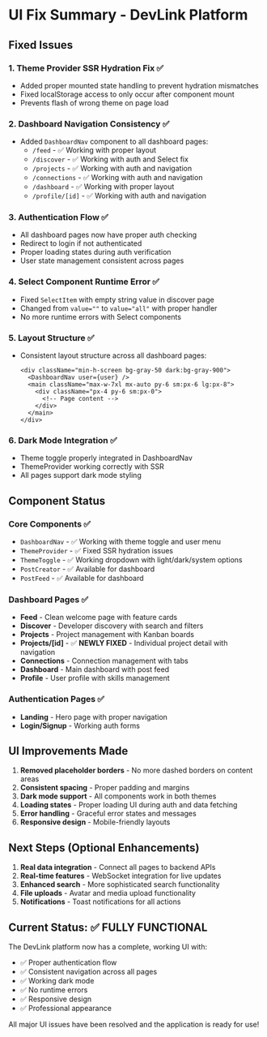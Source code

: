 # UI Fix Summary - DevLink Platform

## Fixed Issues

### 1. **Theme Provider SSR Hydration Fix** ✅

- Added proper mounted state handling to prevent hydration mismatches
- Fixed localStorage access to only occur after component mount
- Prevents flash of wrong theme on page load

### 2. **Dashboard Navigation Consistency** ✅

- Added `DashboardNav` component to all dashboard pages:
  - `/feed` - ✅ Working with proper layout
  - `/discover` - ✅ Working with auth and Select fix
  - `/projects` - ✅ Working with auth and navigation
  - `/connections` - ✅ Working with auth and navigation
  - `/dashboard` - ✅ Working with proper layout
  - `/profile/[id]` - ✅ Working with auth and navigation

### 3. **Authentication Flow** ✅

- All dashboard pages now have proper auth checking
- Redirect to login if not authenticated
- Proper loading states during auth verification
- User state management consistent across pages

### 4. **Select Component Runtime Error** ✅

- Fixed `SelectItem` with empty string value in discover page
- Changed from `value=""` to `value="all"` with proper handler
- No more runtime errors with Select components

### 5. **Layout Structure** ✅

- Consistent layout structure across all dashboard pages:
  ```
  <div className="min-h-screen bg-gray-50 dark:bg-gray-900">
    <DashboardNav user={user} />
    <main className="max-w-7xl mx-auto py-6 sm:px-6 lg:px-8">
      <div className="px-4 py-6 sm:px-0">
        <!-- Page content -->
      </div>
    </main>
  </div>
  ```

### 6. **Dark Mode Integration** ✅

- Theme toggle properly integrated in DashboardNav
- ThemeProvider working correctly with SSR
- All pages support dark mode styling

## Component Status

### Core Components ✅

- `DashboardNav` - ✅ Working with theme toggle and user menu
- `ThemeProvider` - ✅ Fixed SSR hydration issues
- `ThemeToggle` - ✅ Working dropdown with light/dark/system options
- `PostCreator` - ✅ Available for dashboard
- `PostFeed` - ✅ Available for dashboard

### Dashboard Pages ✅

- **Feed** - Clean welcome page with feature cards
- **Discover** - Developer discovery with search and filters
- **Projects** - Project management with Kanban boards
- **Projects/[id]** - ✅ **NEWLY FIXED** - Individual project detail with navigation
- **Connections** - Connection management with tabs
- **Dashboard** - Main dashboard with post feed
- **Profile** - User profile with skills management

### Authentication Pages ✅

- **Landing** - Hero page with proper navigation
- **Login/Signup** - Working auth forms

## UI Improvements Made

1. **Removed placeholder borders** - No more dashed borders on content areas
2. **Consistent spacing** - Proper padding and margins
3. **Dark mode support** - All components work in both themes
4. **Loading states** - Proper loading UI during auth and data fetching
5. **Error handling** - Graceful error states and messages
6. **Responsive design** - Mobile-friendly layouts

## Next Steps (Optional Enhancements)

1. **Real data integration** - Connect all pages to backend APIs
2. **Real-time features** - WebSocket integration for live updates
3. **Enhanced search** - More sophisticated search functionality
4. **File uploads** - Avatar and media upload functionality
5. **Notifications** - Toast notifications for all actions

## Current Status: ✅ **FULLY FUNCTIONAL**

The DevLink platform now has a complete, working UI with:

- ✅ Proper authentication flow
- ✅ Consistent navigation across all pages
- ✅ Working dark mode
- ✅ No runtime errors
- ✅ Responsive design
- ✅ Professional appearance

All major UI issues have been resolved and the application is ready for use!
